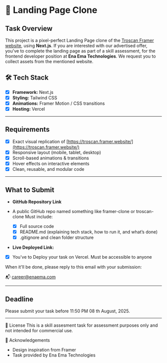 # 🛒 Landing Page Clone

## Task Overview

This project is a pixel-perfect Landing Page clone of the [Troscan Framer website](https://troscan.framer.website/), using **Next.js**. If you are interested with our advertised offer, you've to complete the landing page as part of a skill assessment, for the frontend developer position at **Ena Ema Technologies**. We request you to collect assets from the mentioned website.

## 🛠️ Tech Stack

- [x] **Framework:** Next.js
- [x] **Styling:** Tailwind CSS
- [x] **Animations:** Framer Motion / CSS transitions
- [x] **Hosting:** Vercel

---

## Requirements

- [x] Exact visual replication of [https://troscan.framer.website/](https://troscan.framer.website/)
- [x] Responsive layout (mobile, tablet, desktop)
- [x] Scroll-based animations & transitions
- [x] Hover effects on interactive elements
- [x] Clean, reusable, and modular code

---

## What to Submit

- **GitHub Repository Link**
- A public GitHub repo named something like framer-clone or troscan-clone
  Must include:

  - [x] Full source code
  - [x] README.md (explaining tech stack, how to run it, and what’s done)
  - [x] .gitignore and clean folder structure

- **Live Deployed Link:**
- [x] You've to Deploy your task on Vercel. Must be accessible to anyone

When it'll be done, please reply to this email with your submission:

📬 career@enaema.com

---

## Deadline

Please submit your task before 11:50 PM 08 th August, 2025.

---

📄 License
This is a skill assesment task for assessment purposes only and not intended for commercial use.

🙏 Acknowledgements

- Design inspiration from Framer
- Task provided by Ena Ema Technologies
